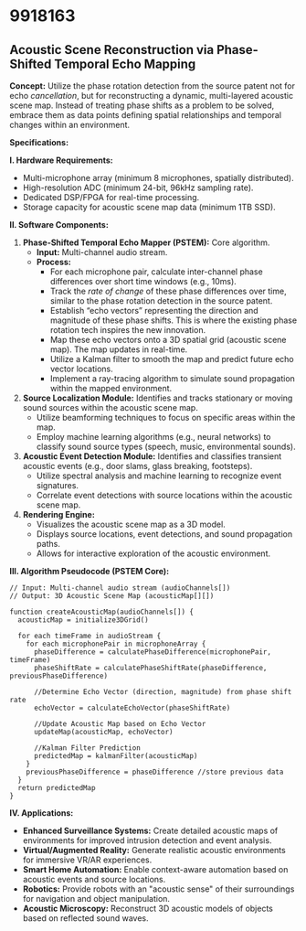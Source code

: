 # 9918163

## Acoustic Scene Reconstruction via Phase-Shifted Temporal Echo Mapping

**Concept:** Utilize the phase rotation detection from the source patent not for echo *cancellation*, but for reconstructing a dynamic, multi-layered acoustic scene map. Instead of treating phase shifts as a problem to be solved, embrace them as data points defining spatial relationships and temporal changes within an environment.

**Specifications:**

**I. Hardware Requirements:**

*   Multi-microphone array (minimum 8 microphones, spatially distributed).
*   High-resolution ADC (minimum 24-bit, 96kHz sampling rate).
*   Dedicated DSP/FPGA for real-time processing.
*   Storage capacity for acoustic scene map data (minimum 1TB SSD).

**II. Software Components:**

1.  **Phase-Shifted Temporal Echo Mapper (PSTEM):** Core algorithm.
    *   **Input:** Multi-channel audio stream.
    *   **Process:**
        *   For each microphone pair, calculate inter-channel phase differences over short time windows (e.g., 10ms).
        *   Track the *rate of change* of these phase differences over time, similar to the phase rotation detection in the source patent.
        *   Establish “echo vectors” representing the direction and magnitude of these phase shifts. This is where the existing phase rotation tech inspires the new innovation.
        *   Map these echo vectors onto a 3D spatial grid (acoustic scene map). The map updates in real-time.
        *   Utilize a Kalman filter to smooth the map and predict future echo vector locations.
        *   Implement a ray-tracing algorithm to simulate sound propagation within the mapped environment.
2.  **Source Localization Module:** Identifies and tracks stationary or moving sound sources within the acoustic scene map.
    *   Utilize beamforming techniques to focus on specific areas within the map.
    *   Employ machine learning algorithms (e.g., neural networks) to classify sound source types (speech, music, environmental sounds).
3.  **Acoustic Event Detection Module:** Identifies and classifies transient acoustic events (e.g., door slams, glass breaking, footsteps).
    *   Utilize spectral analysis and machine learning to recognize event signatures.
    *   Correlate event detections with source locations within the acoustic scene map.
4.  **Rendering Engine:**
    *   Visualizes the acoustic scene map as a 3D model.
    *   Displays source locations, event detections, and sound propagation paths.
    *   Allows for interactive exploration of the acoustic environment.

**III. Algorithm Pseudocode (PSTEM Core):**

```pseudocode
// Input: Multi-channel audio stream (audioChannels[])
// Output: 3D Acoustic Scene Map (acousticMap[][])

function createAcousticMap(audioChannels[]) {
  acousticMap = initialize3DGrid()

  for each timeFrame in audioStream {
    for each microphonePair in microphoneArray {
      phaseDifference = calculatePhaseDifference(microphonePair, timeFrame)
      phaseShiftRate = calculatePhaseShiftRate(phaseDifference, previousPhaseDifference)

      //Determine Echo Vector (direction, magnitude) from phase shift rate
      echoVector = calculateEchoVector(phaseShiftRate)

      //Update Acoustic Map based on Echo Vector
      updateMap(acousticMap, echoVector)

      //Kalman Filter Prediction
      predictedMap = kalmanFilter(acousticMap)
    }
    previousPhaseDifference = phaseDifference //store previous data
  }
  return predictedMap
}
```

**IV. Applications:**

*   **Enhanced Surveillance Systems:** Create detailed acoustic maps of environments for improved intrusion detection and event analysis.
*   **Virtual/Augmented Reality:** Generate realistic acoustic environments for immersive VR/AR experiences.
*   **Smart Home Automation:**  Enable context-aware automation based on acoustic events and source locations.
*   **Robotics:**  Provide robots with an "acoustic sense" of their surroundings for navigation and object manipulation.
*   **Acoustic Microscopy:** Reconstruct 3D acoustic models of objects based on reflected sound waves.